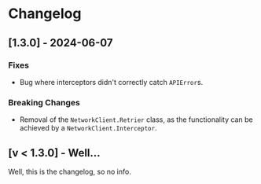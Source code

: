 # Changelog

## [1.3.0] - 2024-06-07

### Fixes
- Bug where interceptors didn't correctly catch `APIError`s.


### Breaking Changes

-  Removal of the `NetworkClient.Retrier` class, as the functionality can be achieved by a `NetworkClient.Interceptor`.


## [v < 1.3.0] - Well...
Well, this is the changelog, so no info.
